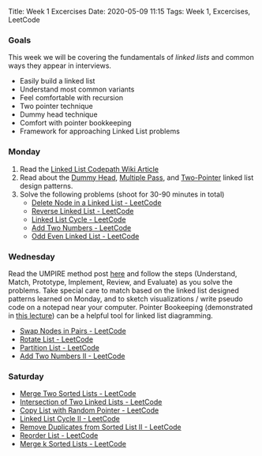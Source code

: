 Title: Week 1 Excercises
Date: 2020-05-09 11:15
Tags: Week 1, Excercises, LeetCode

### Goals

This week we will be covering the fundamentals of *linked lists* and common ways they appear in interviews.

- Easily build a linked list
- Understand most common variants
- Feel comfortable with recursion
- Two pointer technique
- Dummy head technique
- Comfort with pointer bookkeeping
- Framework for approaching Linked List problems

### Monday

1. Read the [Linked List Codepath Wiki Article](https://github.com/codepath/compsci_guides/wiki/Linked-Lists)
2. Read about the [Dummy Head](https://github.com/codepath/compsci_guides/wiki/Dummy-Head), [Multiple Pass](https://github.com/codepath/compsci_guides/wiki/Multiple-Pass), and [Two-Pointer](https://github.com/codepath/compsci_guides/wiki/Linked-List-Two-Pointer) linked list design patterns.
3. Solve the following problems (shoot for 30-90 minutes in total)
    * [Delete Node in a Linked List - LeetCode](https://leetcode.com/problems/delete-node-in-a-linked-list/)
    * [Reverse Linked List - LeetCode](https://leetcode.com/problems/reverse-linked-list/)
    * [Linked List Cycle - LeetCode](https://leetcode.com/problems/linked-list-cycle/)
    * [Add Two Numbers - LeetCode](https://leetcode.com/problems/add-two-numbers/)
    * [Odd Even Linked List - LeetCode](https://leetcode.com/problems/odd-even-linked-list/)

### Wednesday

Read the UMPIRE method post [here]({filename}/pages/umpire.md) and follow the steps (Understand, Match, Prototype, Implement, Review, and Evaluate) as you solve the problems. Take special care to match based on the linked list designed patterns learned on Monday, and to sketch visualizations / write pseudo code on a notepad near your computer. Pointer Bookeeping (demonstrated in [this lecture](https://www.youtube.com/watch?list=PLrT2tZ9JRrf65ueO-CGGT_Y8pfZfHv0vR&v=RH9-7SPVZw4)) can be a helpful tool for linked list diagramming.

* [Swap Nodes in Pairs - LeetCode](https://leetcode.com/problems/swap-nodes-in-pairs/)
* [Rotate List - LeetCode](https://leetcode.com/problems/rotate-list/description/)
* [Partition List - LeetCode](https://leetcode.com/problems/partition-list/)
* [Add Two Numbers II - LeetCode](https://leetcode.com/problems/add-two-numbers-ii/)


### Saturday

* [Merge Two Sorted Lists - LeetCode](https://leetcode.com/problems/merge-two-sorted-lists/)
* [Intersection of Two Linked Lists - LeetCode](https://leetcode.com/problems/intersection-of-two-linked-lists/)
* [Copy List with Random Pointer - LeetCode](https://leetcode.com/problems/copy-list-with-random-pointer/)
* [Linked List Cycle II - LeetCode](https://leetcode.com/problems/linked-list-cycle-ii/)
* [Remove Duplicates from Sorted List II - LeetCode](https://leetcode.com/problems/remove-duplicates-from-sorted-list-ii/)
* [Reorder List - LeetCode](https://leetcode.com/problems/reorder-list/)
* [Merge k Sorted Lists - LeetCode](https://leetcode.com/problems/merge-k-sorted-lists/)